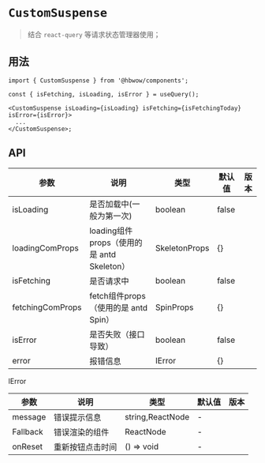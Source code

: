 # `CustomSuspense`

> 结合 `react-query` 等请求状态管理器使用；

## 用法

```tsx
import { CustomSuspense } from '@hbwow/components';

const { isFetching, isLoading, isError } = useQuery();

<CustomSuspense isLoading={isLoading} isFetching={isFetchingToday} isError={isError}>
  ...
</CustomSuspense>;
```

## API

| 参数             | 说明                                       | 类型          | 默认值 | 版本 |
| ---------------- | ------------------------------------------ | ------------- | ------ | ---- |
| isLoading        | 是否加载中(一般为第一次)                   | boolean       | false  |
| loadingComProps  | loading组件props（使用的是 antd Skeleton） | SkeletonProps | {}     |
| isFetching       | 是否请求中                                 | boolean       | false  |
| fetchingComProps | fetch组件props（使用的是 antd Spin）       | SpinProps     | {}     |
| isError          | 是否失败（接口导致）                       | boolean       | false  |
| error            | 报错信息                                   | IError        | {}     |

IError

| 参数     | 说明             | 类型             | 默认值 | 版本 |
| -------- | ---------------- | ---------------- | ------ | ---- |
| message  | 错误提示信息     | string,ReactNode | -      |      |
| Fallback | 错误渲染的组件   | ReactNode        | -      |
| onReset  | 重新按钮点击时间 | () => void       | -      |
